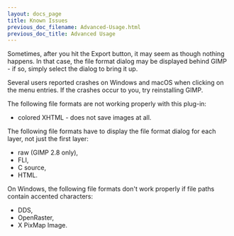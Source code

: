 ```yaml
---
layout: docs_page
title: Known Issues
previous_doc_filename: Advanced-Usage.html
previous_doc_title: Advanced Usage
---
```



Sometimes, after you hit the Export button, it may seem as though nothing
happens. In that case, the file format dialog may be displayed behind GIMP - if
so, simply select the dialog to bring it up.

Several users reported crashes on Windows and macOS when clicking on the menu
entries. If the crashes occur to you, try reinstalling GIMP.

The following file formats are not working properly with this plug-in:
* colored XHTML - does not save images at all.

The following file formats have to display the file format dialog for each layer,
not just the first layer:
* raw (GIMP 2.8 only),
* FLI,
* C source,
* HTML.

On Windows, the following file formats don't work properly if file paths contain
accented characters:
* DDS,
* OpenRaster,
* X PixMap Image.